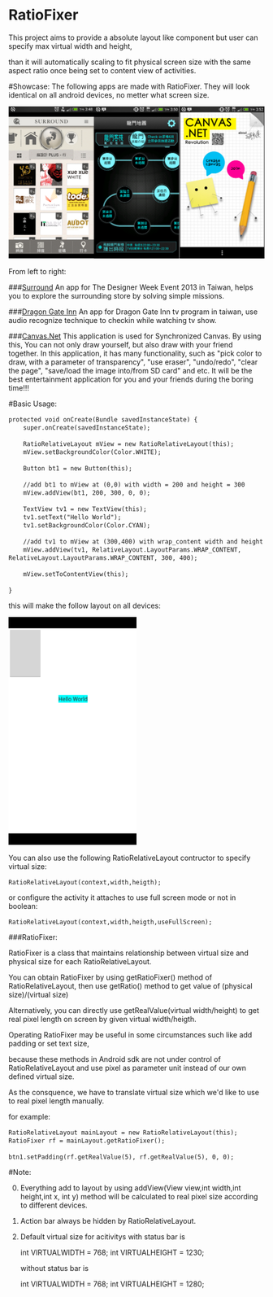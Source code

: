 RatioFixer
==========

This project aims to provide a absolute layout like component but user can specify max virtual width and height,

than it will automatically scaling to fit physical screen size with the same aspect ratio once being set to content view of activities.

#Showcase:
The following apps are made with RatioFixer. They will look identical on all android devices, no metter what screen size.

![Alt text](./imageForReadme/showcase.jpg "example1")

From left to right:

###[Surround](https://play.google.com/store/apps/details?id=itri.u9.surround)
An app for The Designer Week Event 2013 in Taiwan, helps you to explore the surrounding store by solving simple missions.

###[Dragon Gate Inn](https://play.google.com/store/apps/details?id=itri.u9.dragongateinn)
An app for Dragon Gate Inn tv program in taiwan, use audio recognize technique to checkin while watching tv show.

###[Canvas.Net](https://play.google.com/store/apps/details?id=ntu.csie.wcmlab.canvasnetfree)
This application is used for Synchronized Canvas. By using this, You can not only draw yourself, 
but also draw with your friend together. In this application, it has many functionality, 
such as "pick color to draw, with a parameter of transparency", "use eraser", "undo/redo", "clear the page", 
"save/load the image into/from SD card" and etc. It will be the best entertainment application for 
you and your friends during the boring time!!!

#Basic Usage:

	protected void onCreate(Bundle savedInstanceState) {
		super.onCreate(savedInstanceState);

		RatioRelativeLayout mView = new RatioRelativeLayout(this);
		mView.setBackgroundColor(Color.WHITE);
		
		Button bt1 = new Button(this);
		
		//add bt1 to mView at (0,0) with width = 200 and height = 300
		mView.addView(bt1, 200, 300, 0, 0);
		
		TextView tv1 = new TextView(this);
		tv1.setText("Hello World");
		tv1.setBackgroundColor(Color.CYAN);
		
		//add tv1 to mView at (300,400) with wrap_content width and height
		mView.addView(tv1, RelativeLayout.LayoutParams.WRAP_CONTENT, RelativeLayout.LayoutParams.WRAP_CONTENT, 300, 400);
		
		mView.setToContentView(this);

 	}

this will make the follow layout on all devices:

<img src="./imageForReadme/img1.png"  width=50%>

You can also use the following RatioRelativeLayout contructor to specify virtual size:

	RatioRelativeLayout(context,width,heigth);

or configure the activity it attaches to use full screen mode or not in boolean:

	RatioRelativeLayout(context,width,heigth,useFullScreen);


###RatioFixer:

RatioFixer is a class that maintains relationship between virtual size and physical size for each RatioRelativeLayout.

You can obtain RatioFixer by using getRatioFixer() method of RatioRelativeLayout, then use getRatio() method to get value of (physical size)/(virtual size)

Alternatively, you can directly use getRealValue(virtual width/height) to get real pixel length on screen by given virtual width/heigth. 

Operating RatioFixer may be useful in some circumstances such like add padding or set text size,

because these methods in Android sdk are not under control of RatioRelativeLayout and use pixel as parameter unit instead of our own defined virtual size.

As the consquence, we have to translate virtual size which we'd like to use to real pixel length manually.

for example:

	RatioRelativeLayout mainLayout = new RatioRelativeLayout(this);
	RatioFixer rf = mainLayout.getRatioFixer(); 
	
	btn1.setPadding(rf.getRealValue(5), rf.getRealValue(5), 0, 0);



#Note:

0. Everything add to layout by using addView(View view,int width,int height,int x, int y) method will be calculated to real pixel size according to different devices. 

1. Action bar always be hidden by RatioRelativeLayout. 

2. Default virtual size for acitivitys with status bar is 

    int VIRTUALWIDTH = 768;
    int VIRTUALHEIGHT = 1230;

    without status bar is 
   
    int VIRTUALWIDTH = 768;
    int VIRTUALHEIGHT = 1280;


